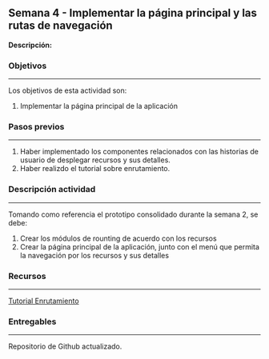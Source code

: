 ## Semana 4 - Implementar la página principal y las rutas de navegación

**Descripción:** 
### Objetivos
----
Los objetivos de esta actividad son:

1. Implementar la página principal de la aplicación 
   
   
### Pasos previos
----
1. Haber implementado los componentes relacionados con las historias de usuario de desplegar recursos y sus detalles.
2. Haber realizdo el tutorial sobre enrutamiento.
   
### Descripción actividad
----

Tomando como referencia el prototipo consolidado durante la semana 2, se debe:
1. Crear los módulos de rounting de acuerdo con los recursos
2. Crear la página principal de la aplicación, junto con el menú que permita la navegación por los recursos 
y sus detalles


### Recursos
---

[Tutorial Enrutamiento](https://misovirtual.virtual.uniandes.edu.co/codelabs/angular-routing/#0)

### Entregables
---

Repositorio de Github actualizado.